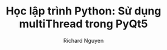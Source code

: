 ---
layout: post
title:  "Học lập trình Python: Sử dụng multiThread trong PyQt5"
categories: Python
tags: Python
author: Richard Nguyen
description: python - làm việc với file trong python.
---